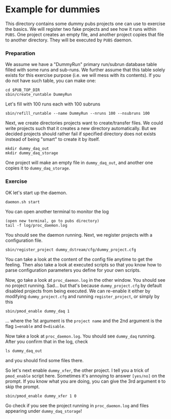 # Example for dummies

This directory contains some dummy pubs projects one can use to exercise the basics.
We will register two fake projects and see how it runs within `PUBS`.
One project creates an empty file, and another project copies that file to another directory.
They will be executed by `PUBS` daemon.

### Preparation

We assume we have a "DummyRun" primary run/subrun database table filled with some runs and sub-runs. 
We further assume that this table solely exists for this exercise purpose (i.e. we will mess with its contents).
If you do not have such table, you can make one:
```
cd $PUB_TOP_DIR
sbin/create_runtable DummyRun
```
Let's fill with 100 runs each with 100 subruns
```
sbin/refill_runtable --name DummyRun --nruns 100 --nsubruns 100
```

Next, we create directories projects want to create/transfer files.
We could write projects such that it creates a new directory automatically. 
But we decided projects should rather fail if specified directory does not exists instead of being "smart" to create it by itself.
```
mkdir dummy_daq_out
mkdir dummy_daq_storage
```
One project will make an empty file in `dummy_daq_out`, and another one copies it to `dummy_daq_storage`.

### Exercise
OK let's start up the daemon.
```
daemon.sh start
```
You can open another terminal to monitor the log
```
(open new terminal, go to pubs directory)
tail -f log/proc_daemon.log
```

You should see the daemon running.
Next, we register projects with a configuration file.
```
sbin/register_project dummy_dstream/cfg/dummy_project.cfg
```
You can take a look at the content of the config file anytime to get the feeling. 
Then also take a look at executed scripts so that you know how to parse configuration parameters  you define for your own scripts.

Now, go take a look at `proc_daemon.log` in the other window.
You should see no project running. Sad... but that's because `dummy_project.cfg` by default disabled projects from being executed.
We can re-enable it either by modifying `dummy_project.cfg` and running `register_project`, or simply by this
```
sbin/pmod_enable dummy_daq 1
```
... where the 1st argument is the `project name` and the 2nd argument is the flag `1=enable` and  `0=disable`.

Now take a look at `proc_daemon.log`. You should see `dummy_daq` running.
After you confirm that in the log, check
```
ls dummy_daq_out
```
and you should find some files there.

So let's next enable `dummy_xfer`, the other project. I tell you a trick of `pmod_enable` script here.
Sometimes it's annoying to answer `[yes/no]` on the prompt. If you know what you are doing, you can give the 3rd argument `0` to skip the prompt.
```
sbin/pmod_enable dummy_xfer 1 0
```

Go check if you see the project running in `proc_daemon.log` and files appearing under `dummy_daq_storage`!

